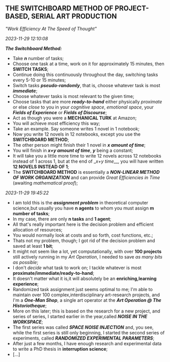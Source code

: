 ## THE SWITCHBOARD METHOD OF PROJECT-BASED, SERIAL ART PRODUCTION

*"Work Efficiency At The Speed of Thought"*

*2023-11-29 12:10:08*

__*The Switchboard Method:*__
* Take __*n*__ number of tasks;
* Choose one task at a time, work on it for approximately 15 minutes, then __SWITCH TASKS__;
* Continue doing this continuously throughout the day, switching tasks every 5-10 or 15 minutes;
* Switch tasks __*pseudo-randomly*__, that is, choose whatever task is most __*immediate*__;
* Choose whatever tasks is most relevant to the given time;
* Choose tasks that are more __*ready-to-hand*__ either physically *proximate* or else *close* to you in your *cognitive space*, *emotional space*, your __*Fields of Experience*__ or __*Fields of Discourse*__;
* Act as though you were a __MECHANICAL TURK__ at Amazon;
* You will achieve most efficiency this way;
* Take an example. Say someone writes 1 novel in 1 notebook;
* Now you write 12 novels in 12 notebooks, except you use the __SWITCHBOARD METHOD__;
* The other person might finish their 1 novel in __*x amount of time*__;
* You will finish in __*x+y amount of time*__, __*y*__ being a constant;
* It will take you a little more time to write 12 novels across 12 notebooks instead of 1 across 1, but at the end of _*x+y time*__, you will have written __12 NOVELS INSTEAD OF 1__;
* The __SWITCHBOARD METHOD__ is essentially a __*NON-LINEAR METHOD OF WORK ORGANIZATION*__ and can provide *Great Efficiencies in Time* (awaiting *mathematical proof*);

*2023-11-29 19:45:22*

* I am told this is the __*assignment problem*__ in theoretical computer science,but usually you have __n agents__ to whom you must assign __m number of tasks__;
* In my case, there are only __n tasks__ and __1 agent__;
* All that's really important here is the decision problem and efficient allocation of resources;
* You would normally look at costs and so forth, cost functions, etc.;
* Thats not my problem, though; I got rid of the decision problem and saved at least __1 bit__;
* It might not seem like a lot, yet computationally, with over __100 projects__ still actively running in my *Art Operation*, I needed to save *as many bits as possible*;
* I don't *decide* what task to work on; I tackle whatever is most __proximate/immediate/ready-to-hand__;
* It doesn't matter what it is,it will absolutely be an __enriching,learning experience__;
* Randomized task assignment just seems optimal to me; I'm able to maintain over 100 complex,interdisciplinary art-research projects, and I'm a __*One-Man Shop*__, a single art operator at the __*Art Operation @ The Historiotheque*__;
* More on this later; this is based on the research for a new project, and series of series, I started earlier in the year,called __*NOISE IN THE WORKSPACE*__;
* The first series was called __*SPACE NOISE INJECTION*__ and, you see, while the first series is still only beginning, I started the second series of experiments, called __*RANDOMIZED EXPERIMENTAL PARAMETERS*__;
* After just a few months, I have enough research and experimental data to write a PhD thesis in __interruption science__;
* [...]
